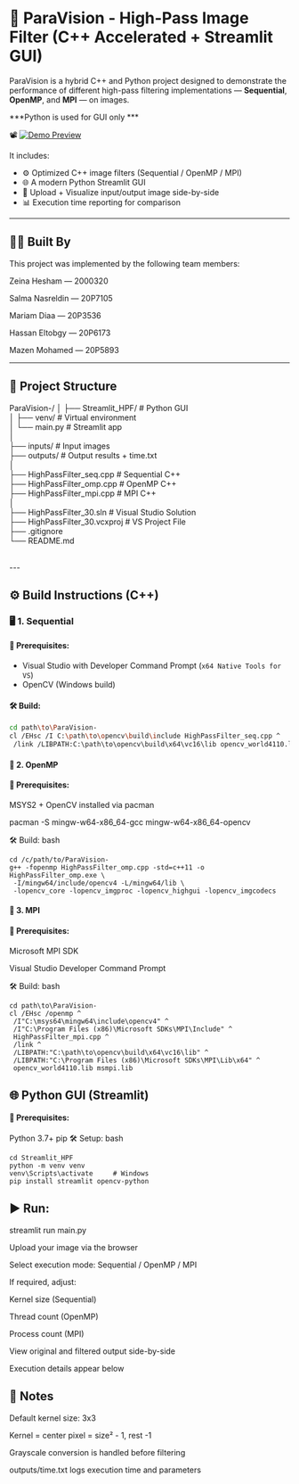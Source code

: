 # 🧠 ParaVision - High-Pass Image Filter (C++ Accelerated + Streamlit GUI)

ParaVision is a hybrid C++ and Python project designed to demonstrate the performance of different high-pass filtering implementations — **Sequential**, **OpenMP**, and **MPI** — on  images.

***Python is used for GUI only ***
<br>

📽️ [![Demo Preview](https://github.com/Zeinahesham308/ParaVision-/raw/main/Demo/demo-thumbnail.png)](https://github.com/Zeinahesham308/ParaVision-/raw/main/Demo/streamlit-main-2025-05-07-18-05-68.webm)




It includes:
- ⚙️ Optimized C++ image filters (Sequential / OpenMP / MPI)
- 🌐 A modern Python Streamlit GUI
- 📸 Upload + Visualize input/output image side-by-side
- 📊 Execution time reporting for comparison

---
## 👨‍💻 Built By
This project was implemented by the following team members:

Zeina Hesham — 2000320

Salma Nasreldin — 20P7105

Mariam Diaa — 20P3536

Hassan Eltobgy — 20P6173

Mazen Mohamed — 20P5893


---

## 📁 Project Structure <br>
ParaVision-/
│
├── Streamlit_HPF/ # Python GUI <br>
│ ├── venv/ # Virtual environment <br>
│ └── main.py # Streamlit app <br>
│<br>
├── inputs/ # Input images <br>
├── outputs/ # Output results + time.txt <br>
│<br>
├── HighPassFilter_seq.cpp # Sequential C++ <br>
├── HighPassFilter_omp.cpp # OpenMP C++ <br>
├── HighPassFilter_mpi.cpp # MPI C++ <br>
│<br>
├── HighPassFilter_30.sln # Visual Studio Solution <br>
├── HighPassFilter_30.vcxproj # VS Project File <br>
├── .gitignore <br>
└── README.md <br>

<br>
---

## ⚙️ Build Instructions (C++)

### 🖥️ 1. Sequential 

#### 🧱 Prerequisites:
- Visual Studio with Developer Command Prompt (`x64 Native Tools for VS`)
- OpenCV (Windows build)

#### 🛠 Build:
```bash
cd path\to\ParaVision-
cl /EHsc /I C:\path\to\opencv\build\include HighPassFilter_seq.cpp ^
 /link /LIBPATH:C:\path\to\opencv\build\x64\vc16\lib opencv_world4110.lib 
```

#### 🚀 2. OpenMP 
#### 🧱 Prerequisites:
MSYS2 + OpenCV installed via pacman

pacman -S mingw-w64-x86_64-gcc mingw-w64-x86_64-opencv

🛠 Build:
bash
```
cd /c/path/to/ParaVision-
g++ -fopenmp HighPassFilter_omp.cpp -std=c++11 -o HighPassFilter_omp.exe \
 -I/mingw64/include/opencv4 -L/mingw64/lib \
 -lopencv_core -lopencv_imgproc -lopencv_highgui -lopencv_imgcodecs
```



#### 🧪 3. MPI
#### 🧱 Prerequisites:
Microsoft MPI SDK

Visual Studio Developer Command Prompt

🛠 Build:
bash
```
cd path\to\ParaVision-
cl /EHsc /openmp ^
 /I"C:\msys64\mingw64\include\opencv4" ^
 /I"C:\Program Files (x86)\Microsoft SDKs\MPI\Include" ^
 HighPassFilter_mpi.cpp ^
 /link ^
 /LIBPATH:"C:\path\to\opencv\build\x64\vc16\lib" ^
 /LIBPATH:"C:\Program Files (x86)\Microsoft SDKs\MPI\Lib\x64" ^
 opencv_world4110.lib msmpi.lib
```

## 🌐 Python GUI (Streamlit)
#### 🧱 Prerequisites:
Python 3.7+
pip
🛠 Setup:
bash
```
cd Streamlit_HPF
python -m venv venv
venv\Scripts\activate     # Windows
pip install streamlit opencv-python
```
## ▶️ Run:
streamlit run main.py

Upload your image via the browser

Select execution mode: Sequential / OpenMP / MPI

If required, adjust:

Kernel size (Sequential)

Thread count (OpenMP)

Process count (MPI)

View original and filtered output side-by-side

Execution details appear below


## 📌 Notes
Default kernel size: 3x3

Kernel = center pixel = size² - 1, rest -1

Grayscale conversion is handled before filtering

outputs/time.txt logs execution time and parameters
